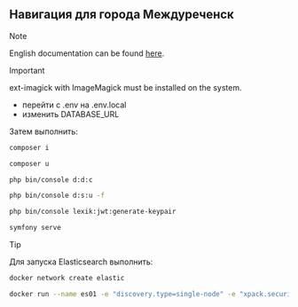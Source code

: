 ## Навигация для города Междуреченск

> [!NOTE]
> English documentation can be found [here](https://github.com/VibroSevik/api.mezhdurechensk.itlabs.top/blob/master/README-EN.md "English documentation").

> [!IMPORTANT]  
> ext-imagick with ImageMagick must be installed on the system.

- перейти с .env на .env.local
- изменить DATABASE_URL

Затем выполнить:

```sh
composer i
```

```sh
composer u
```

```sh
php bin/console d:d:c
```

```sh
php bin/console d:s:u -f
```

```sh
php bin/console lexik:jwt:generate-keypair
```

```sh
symfony serve
```

> [!TIP]
> Для запуска Elasticsearch выполнить:
> ```sh
> docker network create elastic
> ```
> 
> ```sh
> docker run --name es01 -e "discovery.type=single-node" -e "xpack.security.enabled=false" -e "xpack.security.transport.ssl.enabled=false" -e "xpack.security.http.ssl.enabled=false" --net elastic -p 9200:9200 -it -m 1GB docker.elastic.co/elasticsearch/elasticsearch:8.14.1
> ```
